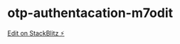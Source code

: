 # otp-authentacation-m7odit

[Edit on StackBlitz ⚡️](https://stackblitz.com/edit/otp-authentacation-m7odit)